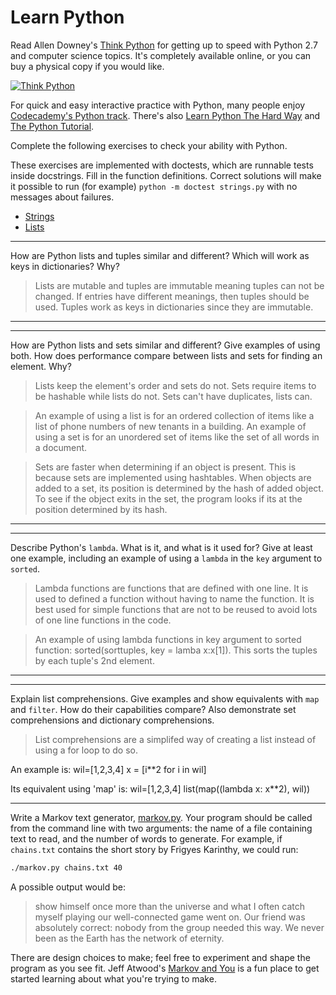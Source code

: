 # Learn Python

Read Allen Downey's [Think Python](http://www.greenteapress.com/thinkpython/) for getting up to speed with Python 2.7 and computer science topics. It's completely available online, or you can buy a physical copy if you would like.

[![Think Python](img/think_python.png)](http://www.greenteapress.com/thinkpython/)

For quick and easy interactive practice with Python, many people enjoy [Codecademy's Python track](http://www.codecademy.com/en/tracks/python). There's also [Learn Python The Hard Way](http://learnpythonthehardway.org/book/) and [The Python Tutorial](https://docs.python.org/2/tutorial/).

Complete the following exercises to check your ability with Python.

These exercises are implemented with doctests, which are runnable tests inside docstrings. Fill in the function definitions. Correct solutions will make it possible to run (for example) `python -m doctest strings.py` with no messages about failures.

 * [Strings](python/strings.py)
 * [Lists](python/lists.py)


---

How are Python lists and tuples similar and different? Which will work as keys in dictionaries? Why?

>Lists are mutable and tuples are immutable meaning tuples can not be changed.  If entries have different meanings, then tuples should be used.  Tuples work as keys in dictionaries since they are immutable.

---


---

How are Python lists and sets similar and different? Give examples of using both. How does performance compare between lists and sets for finding an element. Why?

>Lists keep the element's order and sets do not.  Sets require items to be hashable while lists do not.  Sets can't have duplicates, lists can.  

>An example of using a list is for an ordered collection of items like a list of phone numbers of new tenants in a building.
>An example of using a set is for an unordered set of items like the set of all words in a document.

>Sets are faster when determining if an object is present.   This is because sets are implemented using hashtables.  When objects are added to a set, its position is determined by the hash of added object.  To see if the object exits in the set, the program looks if its at the position determined by its hash.  

---


---

Describe Python's `lambda`. What is it, and what is it used for? Give at least one example, including an example of using a `lambda` in the `key` argument to `sorted`.

>Lambda functions are functions that are defined with one line.  It is used to defined a function without having to name the function. It is best used for simple functions that are not to be reused to avoid lots of one line functions in the code.

>An example of using lambda functions in key argument to sorted function:
sorted(sorttuples, key = lamba x:x[1]).  This sorts the tuples by each tuple's 2nd element.

---


---

Explain list comprehensions. Give examples and show equivalents with `map` and `filter`. How do their capabilities compare? Also demonstrate set comprehensions and dictionary comprehensions.

>List comprehensions are a simplifed way of creating a list instead of using a for loop to do so.

An example is: 
wil=[1,2,3,4]
x = [i**2 for i in wil]

Its equivalent using 'map' is:
wil=[1,2,3,4]
list(map((lambda x: x**2), wil))




---


Write a Markov text generator, [markov.py](python/markov.py). Your program should be called from the command line with two arguments: the name of a file containing text to read, and the number of words to generate. For example, if `chains.txt` contains the short story by Frigyes Karinthy, we could run:

```bash
./markov.py chains.txt 40
```

A possible output would be:

> show himself once more than the universe and what I often catch myself playing our well-connected game went on. Our friend was absolutely correct: nobody from the group needed this way. We never been as the Earth has the network of eternity.

There are design choices to make; feel free to experiment and shape the program as you see fit. Jeff Atwood's [Markov and You](http://blog.codinghorror.com/markov-and-you/) is a fun place to get started learning about what you're trying to make.
